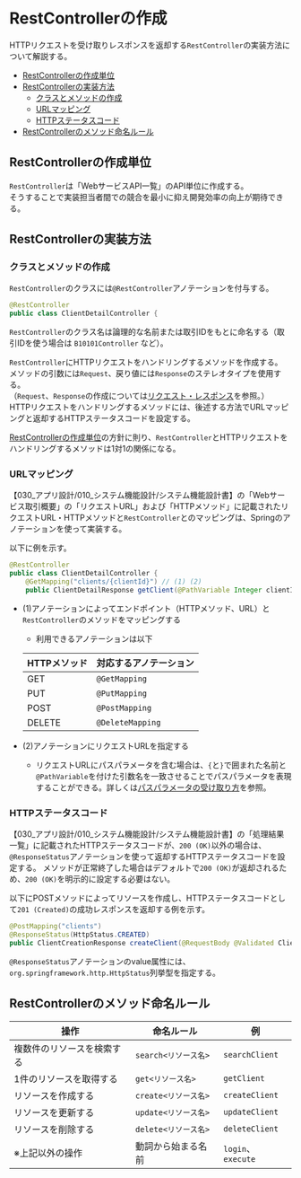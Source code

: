 # RestControllerの作成

HTTPリクエストを受け取りレスポンスを返却する`RestController`の実装方法について解説する。

- [RestControllerの作成単位](#restcontrollerの作成単位)
- [RestControllerの実装方法](#restcontrollerの実装方法)
  - [クラスとメソッドの作成](#クラスとメソッドの作成)
  - [URLマッピング](#urlマッピング)
  - [HTTPステータスコード](#httpステータスコード)
- [RestControllerのメソッド命名ルール](#restcontrollerのメソッド命名ルール)

## RestControllerの作成単位

`RestController`は「WebサービスAPI一覧」のAPI単位に作成する。  
そうすることで実装担当者間での競合を最小に抑え開発効率の向上が期待できる。

## RestControllerの実装方法

### クラスとメソッドの作成

`RestController`のクラスには`@RestController`アノテーションを付与する。

```java
@RestController
public class ClientDetailController {
```

`RestController`のクラス名は論理的な名前または取引IDをもとに命名する（取引IDを使う場合は `B10101Controller` など）。

`RestController`にHTTPリクエストをハンドリングするメソッドを作成する。  
メソッドの引数には`Request`、戻り値には`Response`のステレオタイプを使用する。  
（`Request`、`Response`の作成については[リクエスト・レスポンス](./request-and-response.md)を参照。）  
HTTPリクエストをハンドリングするメソッドには、後述する方法でURLマッピングと返却するHTTPステータスコードを設定する。

[RestControllerの作成単位](#restcontrollerの作成単位)の方針に則り、`RestController`とHTTPリクエストをハンドリングするメソッドは1対1の関係になる。

### URLマッピング

【030_アプリ設計/010_システム機能設計/システム機能設計書】の「Webサービス取引概要」の「リクエストURL」および「HTTPメソッド」に記載されたリクエストURL・HTTPメソッドと`RestController`とのマッピングは、Springのアノテーションを使って実装する。

以下に例を示す。

```java
@RestController
public class ClientDetailController {
    @GetMapping("clients/{clientId}") // (1) (2)
    public ClientDetailResponse getClient(@PathVariable Integer clientId) {
```

- (1)アノテーションによってエンドポイント（HTTPメソッド、URL）と`RestController`のメソッドをマッピングする
    - 利用できるアノテーションは以下

    | HTTPメソッド | 対応するアノテーション |
    |--------------|------------------------|
    | GET          | `@GetMapping`          |
    | PUT          | `@PutMapping`          |
    | POST         | `@PostMapping`         |
    | DELETE       | `@DeleteMapping`       |

- (2)アノテーションにリクエストURLを指定する
    - リクエストURLにパスパラメータを含む場合は、`{`と`}`で囲まれた名前と`@PathVariable`を付けた引数名を一致させることでパスパラメータを表現することができる。詳しくは[パスパラメータの受け取り方](./request-and-response.md#パスパラメータの受け取り方)を参照。

### HTTPステータスコード

【030_アプリ設計/010_システム機能設計/システム機能設計書】の「処理結果一覧」に記載されたHTTPステータスコードが、`200 (OK)`以外の場合は、`@ResponseStatus`アノテーションを使って返却するHTTPステータスコードを設定する。
メソッドが正常終了した場合はデフォルトで`200 (OK)`が返却されるため、`200 (OK)`を明示的に設定する必要はない。

以下にPOSTメソッドによってリソースを作成し、HTTPステータスコードとして`201 (Created)`の成功レスポンスを返却する例を示す。

```java
@PostMapping("clients")
@ResponseStatus(HttpStatus.CREATED)
public ClientCreationResponse createClient(@RequestBody @Validated ClientCreationRequest request) {
```

`@ResponseStatus`アノテーションのvalue属性には、`org.springframework.http.HttpStatus`列挙型を指定する。


## RestControllerのメソッド命名ルール

|操作|命名ルール|例|
|---|---|---|
|複数件のリソースを検索する|`search<リソース名>`|`searchClient`|
|1件のリソースを取得する|`get<リソース名>`|`getClient`|
|リソースを作成する|`create<リソース名>`|`createClient`|
|リソースを更新する|`update<リソース名>`|`updateClient`|
|リソースを削除する|`delete<リソース名>`|`deleteClient`|
|※上記以外の操作|動詞から始まる名前|`login`、`execute`|
